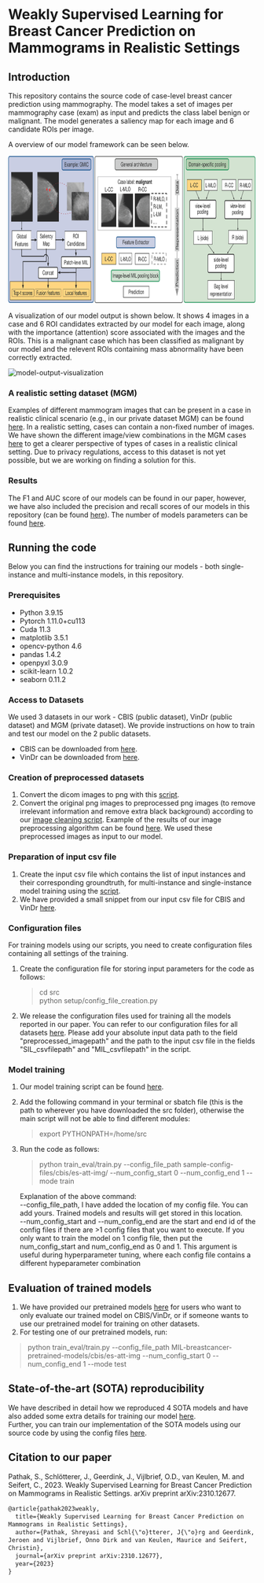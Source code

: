 # Weakly Supervised Learning for Breast Cancer Prediction on Mammograms in Realistic Settings

## Introduction
This repository contains the source code of case-level breast cancer prediction using mammography. The model takes a set of images per mammography case (exam) as input and predicts the class label benign or malignant. The model generates a saliency map for each image and 6 candidate ROIs per image. <br/>

A overview of our model framework can be seen below. 

<img src="mil-breast-cancer-model-overview.png" alt="model-overview" style="height: 300px; width:800px;"/>

A visualization of our model output is shown below. It shows 4 images in a case and 6 ROI candidates extracted by our model for each image, along with the importance (attention) score associated with the images and the ROIs. This is a malignant case which has been classified as malignant by our model and the relevent ROIs containing mass abnormality have been correctly extracted.

<img src="visualization_case_patches.PNG" alt="model-output-visualization" style="height: 400px; width:800px;"/>

### A realistic setting dataset (MGM) 
Examples of different mammogram images that can be present in a case in realistic clinical scenario (e.g., in our private dataset MGM) can be found [here](/MGM-image-samples).
In a realistic setting, cases can contain a non-fixed number of images. We have shown the different image/view combinations in the MGM cases [here](/MGM-view-combination/MGM-view-combination.md) to get a clearer perspective of types of cases in a realistic clinical setting. Due to privacy regulations, access to this dataset is not yet possible, but we are working on finding a solution for this. 

### Results
The F1 and AUC score of our models can be found in our paper, however, we have also included the precision and recall scores of our models in this repository (can be found [here](Detailed-Result-Table.md)). The number of models parameters can be found [here](Detailed-Result-Table.md).

## Running the code
Below you can find the instructions for training our models - both single-instance and multi-instance models, in this repository. 

### Prerequisites
- Python 3.9.15
- Pytorch 1.11.0+cu113
- Cuda 11.3
- matplotlib 3.5.1
- opencv-python 4.6
- pandas 1.4.2
- openpyxl 3.0.9
- scikit-learn 1.0.2
- seaborn 0.11.2

### Access to Datasets
We used 3 datasets in our work - CBIS (public dataset), VinDr (public dataset) and MGM (private dataset). We provide instructions on how to train and test our model on the 2 public datasets. <br/> 
- CBIS can be downloaded from [here](https://wiki.cancerimagingarchive.net/pages/viewpage.action?pageId=22516629). <br/>
- VinDr can be downloaded from [here](https://vindr.ai/datasets/mammo). <br/>

### Creation of preprocessed datasets
1. Convert the dicom images to png with this [script](/src/data_processing/dicom_to_png.py). <br/>
2. Convert the original png images to preprocessed png images (to remove irrelevant information and remove extra black background) according to our [image cleaning script](/src/data_processing/image_cleaning.py). Example of the results of our image preprocessing algorithm can be found [here](/image-preprocessing). We used these preprocessed images as input to our model.

### Preparation of input csv file 
1. Create the input csv file which contains the list of input instances and their corresponding groundtruth, for multi-instance and single-instance model training using the [script](/src/data_processing/input_csv_file_creation_cbis.py).
2. We have provided a small snippet from our input csv file for CBIS and VinDr [here](/input-csv-files).

### Configuration files
For training models using our scripts, you need to create configuration files containing all settings of the training.
1. Create the configuration file for storing input parameters for the code as follows:
   > cd src <br/>
   > python setup/config_file_creation.py  <br/>

2. We release the configuration files used for training all the models reported in our paper. You can refer to our configuration files for all datasets [here](all-config-files). Please add your absolute input data path to the field "preprocessed_imagepath" and the path to the input csv file in the fields "SIL_csvfilepath" and "MIL_csvfilepath" in the script. <br/>

### Model training
1. Our model training script can be found [here](src). 
2. Add the following command in your terminal or sbatch file (this is the path to wherever you have downloaded the src folder), otherwise the main script will not be able to find different modules: 
   > export PYTHONPATH=/home/src 
3. Run the code as follows: 
   > python train_eval/train.py --config_file_path sample-config-files/cbis/es-att-img/ --num_config_start 0 --num_config_end 1 --mode train <br/>
   
   Explanation of the above command: <br/>
   --config_file_path, I have added the location of my config file. You can add yours. Trained models and results will get stored in this location. <br/>
   --num_config_start and --num_config_end are the start and end id of the config files if there are >1 config files that you want to execute. If you only want to train the model on 1 config file, then put the num_config_start and num_config_end as 0 and 1. This argument is useful during hyperparameter tuning, where each config file contains a different hypeparameter combination <br/>

## Evaluation of trained models
1. We have provided our pretrained models [here](https://www.dropbox.com/scl/fo/jgmh6f9t0po0d6rofi9mu/h?rlkey=znua1rnytc60uzz103a7yre9r&st=06vt139f&dl=0) for users who want to only evaluate our trained model on CBIS/VinDr, or if someone wants to use our pretrained model for training on other datasets.
2. For testing one of our pretrained models, run:
  > python train_eval/train.py --config_file_path MIL-breastcancer-pretrained-models/cbis/es-att-img --num_config_start 0 --num_config_end 1 --mode test

## State-of-the-art (SOTA) reproducibility
We have described in detail how we reproduced 4 SOTA models and have also added some extra details for training our model [here](Reproducing-SOTA-and-training-details-MIL-models.md).<br/>
Further, you can train our implementation of the SOTA models using our source code by using the config files [here](/sample-config-files/reproducing-SOTA). 

## Citation to our paper
Pathak, S., Schlötterer, J., Geerdink, J., Vijlbrief, O.D., van Keulen, M. and Seifert, C., 2023. Weakly Supervised Learning for Breast Cancer Prediction on Mammograms in Realistic Settings. arXiv preprint arXiv:2310.12677.
```
@article{pathak2023weakly,
  title={Weakly Supervised Learning for Breast Cancer Prediction on Mammograms in Realistic Settings},
  author={Pathak, Shreyasi and Schl{\"o}tterer, J{\"o}rg and Geerdink, Jeroen and Vijlbrief, Onno Dirk and van Keulen, Maurice and Seifert, Christin},
  journal={arXiv preprint arXiv:2310.12677},
  year={2023}
}
```

